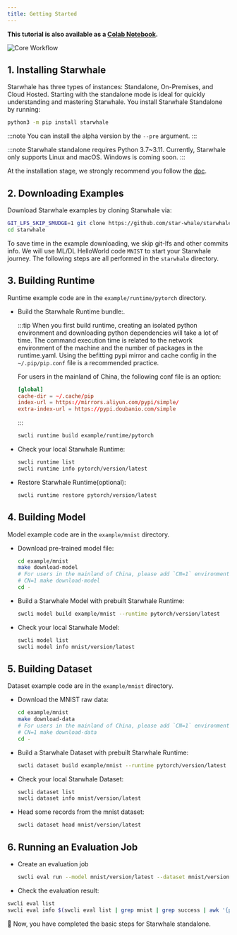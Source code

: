 ```yaml
---
title: Getting Started
---
```


**This tutorial is also available as a [Colab Notebook](https://colab.research.google.com/github/star-whale/starwhale/blob/main/example/notebooks/quickstart-standalone.ipynb).**

![Core Workflow](../../img/standalone-core-workflow.gif)

## 1. Installing Starwhale

Starwhale has three types of instances: Standalone, On-Premises, and Cloud Hosted. Starting with the standalone mode is ideal for quickly understanding and mastering Starwhale.
You install Starwhale Standalone by running:

```bash
python3 -m pip install starwhale
```

:::note
You can install the alpha version by the `--pre` argument.
:::

:::note
Starwhale standalone requires Python 3.7~3.11. Currently, Starwhale only supports Linux and macOS. Windows is coming soon.
:::

At the installation stage, we strongly recommend you follow the [doc](install.md).

## 2. Downloading Examples

Download Starwhale examples by cloning Starwhale via:

```bash
GIT_LFS_SKIP_SMUDGE=1 git clone https://github.com/star-whale/starwhale.git --depth 1
cd starwhale
```

To save time in the example downloading, we skip git-lfs and other commits info. We will use ML/DL HelloWorld code `MNIST` to start your Starwhale journey. The following steps are all performed in the `starwhale` directory.

## 3. Building Runtime

Runtime example code are in the `example/runtime/pytorch` directory.

- Build the Starwhale Runtime bundle:.

  :::tip
  When you first build runtime, creating an isolated python environment and downloading python dependencies will take a lot of time. The command execution time is related to the network environment of the machine and the number of packages in the runtime.yaml. Using the befitting pypi mirror and cache config in the `~/.pip/pip.conf` file is a recommended practice.

  For users in the mainland of China, the following conf file is an option:

    ```conf
    [global]
    cache-dir = ~/.cache/pip
    index-url = https://mirrors.aliyun.com/pypi/simple/
    extra-index-url = https://pypi.doubanio.com/simple
    ```

  :::

  ```bash
  swcli runtime build example/runtime/pytorch
  ```

- Check your local Starwhale Runtime:

  ```bash
  swcli runtime list
  swcli runtime info pytorch/version/latest
  ```

- Restore Starwhale Runtime(optional):

  ```bash
  swcli runtime restore pytorch/version/latest
  ```

## 4. Building Model

Model example code are in the `example/mnist` directory.

- Download pre-trained model file:

  ```bash
  cd example/mnist
  make download-model
  # For users in the mainland of China, please add `CN=1` environment for make command:
  # CN=1 make download-model
  cd -
  ```

- Build a Starwhale Model with prebuilt Starwhale Runtime:

  ```bash
  swcli model build example/mnist --runtime pytorch/version/latest
  ```

- Check your local Starwhale Model:

  ```bash
  swcli model list
  swcli model info mnist/version/latest
  ```

## 5. Building Dataset

Dataset example code are in the `example/mnist` directory.

- Download the MNIST raw data:

  ```bash
  cd example/mnist
  make download-data
  # For users in the mainland of China, please add `CN=1` environment for make command:
  # CN=1 make download-data
  cd -
  ```

- Build a Starwhale Dataset with prebuilt Starwhale Runtime:

  ```bash
  swcli dataset build example/mnist --runtime pytorch/version/latest
  ```

- Check your local Starwhale Dataset:

  ```bash
  swcli dataset list
  swcli dataset info mnist/version/latest
  ```

- Head some records from the mnist dataset:

  ```bash
  swcli dataset head mnist/version/latest
  ```

## 6. Running an Evaluation Job

- Create an evaluation job

  ```bash
  swcli eval run --model mnist/version/latest --dataset mnist/version/latest --runtime pytorch/version/latest
  ```

- Check the evaluation result:

 ```bash
 swcli eval list
 swcli eval info $(swcli eval list | grep mnist | grep success | awk '{print $1}' | head -n 1)
 ```

  👏 Now, you have completed the basic steps for Starwhale standalone.
